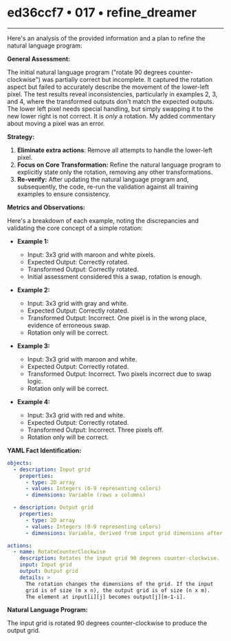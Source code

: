 # ed36ccf7 • 017 • refine_dreamer

---
Here's an analysis of the provided information and a plan to refine the natural language program:

**General Assessment:**

The initial natural language program ("rotate 90 degrees counter-clockwise") was partially correct but incomplete. It captured the rotation aspect but failed to accurately describe the movement of the lower-left pixel. The test results reveal inconsistencies, particularly in examples 2, 3, and 4, where the transformed outputs don't match the expected outputs. The lower left pixel needs special handling, but simply swapping it to the new lower right is not correct. It is *only* a rotation. My added commentary about moving a pixel was an error.

**Strategy:**

1.  **Eliminate extra actions**: Remove all attempts to handle the lower-left pixel.
2.  **Focus on Core Transformation:** Refine the natural language program to explicitly state only the rotation, removing any other transformations.
3.  **Re-verify:** After updating the natural language program and, subsequently, the code, re-run the validation against all training examples to ensure consistency.

**Metrics and Observations:**

Here's a breakdown of each example, noting the discrepancies and validating the core concept of a simple rotation:

*   **Example 1:**
    *   Input: 3x3 grid with maroon and white pixels.
    *   Expected Output: Correctly rotated.
    *   Transformed Output: Correctly rotated.
    *   Initial assessment considered this a swap, rotation is enough.

*   **Example 2:**
    *   Input: 3x3 grid with gray and white.
    *   Expected Output: Correctly rotated.
    *   Transformed Output: Incorrect. One pixel is in the wrong place, evidence of erroneous swap.
    *   Rotation only will be correct.

*   **Example 3:**
    *   Input: 3x3 grid with maroon and white.
    *   Expected Output: Correctly rotated.
    *   Transformed Output: Incorrect. Two pixels incorrect due to swap logic.
    *   Rotation only will be correct.

*   **Example 4:**
    *    Input: 3x3 grid with red and white.
    *   Expected Output: Correctly rotated.
    *    Transformed Output: Incorrect. Three pixels off.
    *    Rotation only will be correct.

**YAML Fact Identification:**

```yaml
objects:
  - description: Input grid
    properties:
      - type: 2D array
      - values: Integers (0-9 representing colors)
      - dimensions: Variable (rows x columns)

  - description: Output grid
    properties:
      - type: 2D array
      - values: Integers (0-9 representing colors)
      - dimensions: Variable, derived from input grid dimensions after rotation (columns x rows)

actions:
  - name: RotateCounterClockwise
    description: Rotates the input grid 90 degrees counter-clockwise.
    input: Input grid
    output: Output grid
    details: >
      The rotation changes the dimensions of the grid. If the input
      grid is of size (m x n), the output grid is of size (n x m).
      The element at input[i][j] becomes output[j][m-1-i].
```

**Natural Language Program:**

The input grid is rotated 90 degrees counter-clockwise to produce the output grid.


